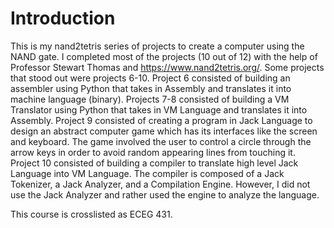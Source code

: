 # Introduction
This is my nand2tetris series of projects to create a computer using the NAND gate. I completed most of the projects (10 out of 12) with the help of Professor Stewart Thomas and https://www.nand2tetris.org/. Some projects that stood out were projects 6-10. Project 6 consisted of building an assembler using Python that takes in Assembly and translates it into machine language (binary). Projects 7-8 consisted of building a VM Translator using Python that takes in VM Language and translates it into Assembly. Project 9 consisted of creating a program in Jack Language to design an abstract computer game which has its interfaces like the screen and keyboard. The game involved the user to control a circle through the arrow keys in order to avoid random appearing lines from touching it. Project 10 consisted of building a compiler to translate high level Jack Language into VM Language. The compiler is composed of a Jack Tokenizer, a Jack Analyzer, and a Compilation Engine. However, I did not use the Jack Analyzer and rather used the engine to analyze the language.   

This course is crosslisted as ECEG 431.
